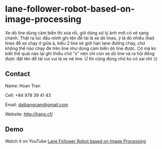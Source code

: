 # lane-follower-robot-based-on-image-processing
 
 Xe dò line dùng cảm biến thì xưa rồi, giờ dùng xử lý ảnh mới có vẻ sang chảnh. Thật ra lúc đầu mình ghi tên đề tài là xe dò lines, ý là dò nhiều (hai) lines để xe chạy ở giữa á, kiểu 2 line sẽ giới hạn lane đường chạy, chứ không thể nào chạy đè trên line như dùng cảm biến dò line được. Cơ mà ko biết thế quái nào lại ghi thiếu chữ "s" nên chỉ còn xe dò line và ra hội đồng được đặt tên đề tài vui vui là xe né line. Ừ thì cũng đúng chứ ko có sai nhỉ :))

## Contact

Name: Hoan Tran

Cell: +84 978 39 41 43

Email: daibangcam@gmail.com

Website: http://hano.cf/

## Demo

Watch it on YouTube [Lane Follower Robot based on Image Processing](https://youtu.be/Di1uQK_sqTk)